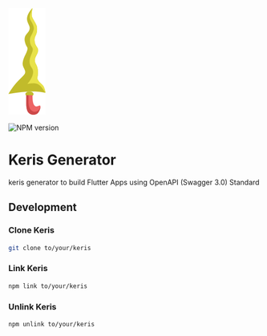 ![Logo][keris-logo]

![NPM version][npm-image]



# Keris Generator
keris generator to build Flutter Apps using OpenAPI (Swagger 3.0) Standard

## Development

### Clone Keris
```bash
git clone to/your/keris
```
### Link Keris
```bash
npm link to/your/keris
```

### Unlink Keris
```bash
npm unlink to/your/keris
```

[keris-cli]: https://github.com/bhangun/repo-assets/blob/master/keris/snapshot/keris-cli.png
[keris-cli-end]: https://github.com/bhangun/repo-assets/blob/master/keris/snapshot/end-cli.png
[keris-logo]: https://raw.githubusercontent.com/bhangun/repo-assets/master/logo-keris.svg
[npm-url]: https://www.npmjs.com/package/keris
[npm-image]: https://badge.fury.io/js/keris.svg

